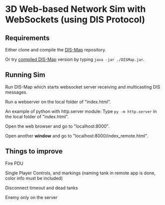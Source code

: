 # 3D Web-based Network Sim with WebSockets (using DIS Protocol)
## Requirements
Either clone and compile the [DIS-Map](https://github.com/mcgredonps/DIS_Map) repository.

Or try [compiled DIS-Map](https://drive.google.com/open?id=1CRl7q_NvQ7hJV-PYNZmWjaGsR-IrJ0Xs) version by typing `java -jar ./DISMap.jar`. 
## Running Sim
Run DIS-Map which starts websocket server receiving and multicasting DIS messages.

Run a webserver on the local folder of "index.html".

An example of python with http.server module:
Type
`py -m http.server` in the local folder of "index.html".

Open the web browser and go to "localhost:8000".

Open another **window** and go to "localhost:8000/index_remote.html".

## Things to improve
Fire PDU

Single Player Controls, and markings (naming tank in remote app is done, color info must be included)

Disconnect timeout and dead tanks

Enemy only on the server
